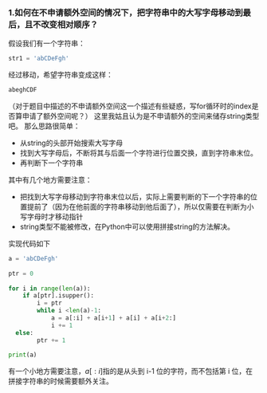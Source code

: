 ﻿### 1.如何在不申请额外空间的情况下，把字符串中的大写字母移动到最后，且不改变相对顺序？

假设我们有一个字符串：
```python
str1 = 'abCDeFgh'
```
经过移动，希望字符串变成这样：
```python
abeghCDF
```
（对于题目中描述的不申请额外空间这一个描述有些疑惑，写for循环时的index是否算申请了额外空间呢？）
这里我姑且认为是不申请额外的空间来储存string类型吧。
那么思路很简单：
* 从string的头部开始搜索大写字母
* 找到大写字母后，不断将其与后面一个字符进行位置交换，直到字符串末位。
* 再判断下一个字符串

其中有几个地方需要注意：
* 把找到大写字母移动到字符串末位以后，实际上需要判断的下一个字符串的位置提前了（因为在他前面的字符串移动到他后面了），所以仅需要在判断为小写字母时才移动指针
* string类型不能被修改，在Python中可以使用拼接string的方法解决。

实现代码如下
```python
a = 'abCDeFgh'  
  
ptr = 0  
  
for i in range(len(a)):  
    if a[ptr].isupper():  
        i = ptr  
        while i <len(a)-1:  
            a = a[:i] + a[i+1] + a[i] + a[i+2:]  
            i += 1  
  else:  
        ptr += 1  
  
print(a)
```
有一个小地方需要注意，$a[:i]$指的是从头到 i-1 位的字符，而不包括第 i 位，在拼接字符串的时候需要额外关注。
